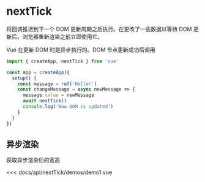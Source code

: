 # nextTick

将回调推迟到下一个 DOM 更新周期之后执行。在更改了一些数据以等待 DOM 更新后，浏览器重新渲染之前立即使用它。

Vue 在更新 DOM 时是异步执行的。DOM 节点更新成功后调用

```js
import { createApp, nextTick } from 'vue'

const app = createApp({
  setup() {
    const message = ref('Hello!')
    const changeMessage = async newMessage => {
      message.value = newMessage
      await nextTick()
      console.log('Now DOM is updated')
    }
  }
})
```

## 异步渲染

获取异步渲染后的宽高

<script setup>
  import Demo1 from './demos/demo1.vue'
</script>

<demo1 />

<<< docs/api/nextTick/demos/demo1.vue
